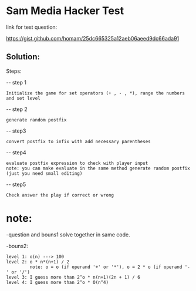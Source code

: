 # Sam Media Hacker Test

link for test question:

https://gist.github.com/homam/25dc665325a12aeb06aeed9dc66ada91

## Solution:

Steps:

-- step 1
```
Initialize the game for set operators (+ , - , *), range the numbers and set level
```
-- step 2
```
generate random postfix 
```

-- step3
```
convert postfix to infix with add necessary parentheses
```

-- step4
```
evaluate postfix expression to check with player input
note: you can make evaluate in the same method generate random postfix (just you need small editing)
```

-- step5
```
Check answer the play if correct or wrong
```

# note:
-question and bouns1 solve together in same code.

-bouns2: 
```
level 1: o(n) ---> 100
level 2: o * n*(n+1) / 2 
         note: o = o (if operand '+' or '*'), o = 2 * o (if operand '-' or '/')
level 3: I guess more than 2^o * n(n+1)(2n + 1) / 6
level 4: I guess more than 2^o * O(n^4)
```
         



